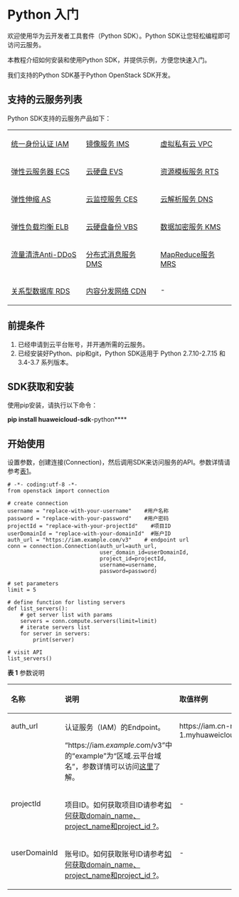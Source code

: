 # Python 入门<a name="ZH-CN_TOPIC_0070637133"></a>

欢迎使用华为云开发者工具套件（Python SDK）。Python SDK让您轻松编程即可访问云服务。

本教程介绍如何安装和使用Python SDK，并提供示例，方便您快速入门。

我们支持的Python SDK基于Python OpenStack SDK开发。

## 支持的云服务列表<a name="section17155134542410"></a>

Python SDK支持的云服务产品如下：

<a name="table1848320466268"></a>
<table><tbody><tr id="row048394632610"><td class="cellrowborder" valign="top" width="33.463346334633464%"><p id="p548314642615"><a name="p548314642615"></a><a name="p548314642615"></a><a href="IAM-Python-SDK示例.md">统一身份认证 IAM</a></p>
</td>
<td class="cellrowborder" valign="top" width="33.2033203320332%"><p id="p15483746112620"><a name="p15483746112620"></a><a name="p15483746112620"></a><a href="IMS-Python-SDK示例.md">镜像服务 IMS</a></p>
</td>
<td class="cellrowborder" valign="top" width="33.33333333333333%"><p id="p184834466266"><a name="p184834466266"></a><a name="p184834466266"></a><a href="VPC-Python-SDK示例.md">虚拟私有云 VPC</a></p>
</td>
</tr>
<tr id="row848314616261"><td class="cellrowborder" valign="top" width="33.463346334633464%"><p id="p8483154672611"><a name="p8483154672611"></a><a name="p8483154672611"></a><a href="ECS-Python-SDK示例.md">弹性云服务器 ECS</a></p>
</td>
<td class="cellrowborder" valign="top" width="33.2033203320332%"><p id="p7483546112619"><a name="p7483546112619"></a><a name="p7483546112619"></a><a href="EVS-Python-SDK示例.md">云硬盘 EVS</a></p>
</td>
<td class="cellrowborder" valign="top" width="33.33333333333333%"><p id="p348313467267"><a name="p348313467267"></a><a name="p348313467267"></a><a href="RTS-Python-SDK示例.md">资源模板服务 RTS</a></p>
</td>
</tr>
<tr id="row0483114672619"><td class="cellrowborder" valign="top" width="33.463346334633464%"><p id="p6483646192611"><a name="p6483646192611"></a><a name="p6483646192611"></a><a href="AS-Python-SDK示例.md">弹性伸缩 AS</a></p>
</td>
<td class="cellrowborder" valign="top" width="33.2033203320332%"><p id="p134831346172620"><a name="p134831346172620"></a><a name="p134831346172620"></a><a href="CES-Python-SDK示例.md">云监控服务 CES</a></p>
</td>
<td class="cellrowborder" valign="top" width="33.33333333333333%"><p id="p1848384618269"><a name="p1848384618269"></a><a name="p1848384618269"></a><a href="DNS-Python-SDK示例.md">云解析服务 DNS</a></p>
</td>
</tr>
<tr id="row12483246172614"><td class="cellrowborder" valign="top" width="33.463346334633464%"><p id="p1348344616268"><a name="p1348344616268"></a><a name="p1348344616268"></a><a href="ELB-Python-SDK示例.md">弹性负载均衡 ELB</a></p>
</td>
<td class="cellrowborder" valign="top" width="33.2033203320332%"><p id="p648416460264"><a name="p648416460264"></a><a name="p648416460264"></a><a href="VBS-Python-SDK示例.md">云硬盘备份 VBS</a></p>
</td>
<td class="cellrowborder" valign="top" width="33.33333333333333%"><p id="p116943934313"><a name="p116943934313"></a><a name="p116943934313"></a><a href="KMS-Python-SDK示例.md">数据加密服务 KMS</a></p>
</td>
</tr>
<tr id="row1448484632611"><td class="cellrowborder" valign="top" width="33.463346334633464%"><p id="p104845462264"><a name="p104845462264"></a><a name="p104845462264"></a><a href="Anti-DDoS-Python-SDK示例.md">流量清洗Anti-DDoS</a></p>
</td>
<td class="cellrowborder" valign="top" width="33.2033203320332%"><p id="p94841746142617"><a name="p94841746142617"></a><a name="p94841746142617"></a><a href="DMS-Python-SDK示例.md">分布式消息服务 DMS</a></p>
</td>
<td class="cellrowborder" valign="top" width="33.33333333333333%"><p id="p3484346192613"><a name="p3484346192613"></a><a name="p3484346192613"></a><a href="MRS-Python-SDK示例.md">MapReduce服务 MRS</a></p>
</td>
</tr>
<tr id="row11484946192618"><td class="cellrowborder" valign="top" width="33.463346334633464%"><p id="p76902021442"><a name="p76902021442"></a><a name="p76902021442"></a><a href="RDS-Python-SDK示例.md">关系型数据库 RDS</a></p>
</td>
<td class="cellrowborder" valign="top" width="33.2033203320332%"><p id="p174841446102618"><a name="p174841446102618"></a><a name="p174841446102618"></a><a href="CDN-Python-SDK示例.md">内容分发网络 CDN</a></p>
</td>
<td class="cellrowborder" valign="top" width="33.33333333333333%"><p id="p691116832412"><a name="p691116832412"></a><a name="p691116832412"></a>-</p>
</td>
</tr>
</tbody>
</table>

## 前提条件<a name="section6648223"></a>

1.  已经申请到云平台账号，并开通所需的云服务。
2.  已经安装好Python、pip和git，Python SDK适用于 Python 2.7.10-2.7.15 和 3.4-3.7 系列版本。

## SDK获取和安装<a name="section55709224162346"></a>

使用pip安装，请执行以下命令：

**pip install huaweicloud-sdk**-python****

## 开始使用<a name="section65075345162437"></a>

设置参数，创建连接\(Connection\)，然后调用SDK来访问服务的API。参数详情请参考[表1](#table4561115173218)。

```
# -*- coding:utf-8 -*-
from openstack import connection

# create connection
username = "replace-with-your-username"    #用户名称
password = "replace-with-your-password"    #用户密码
projectId = "replace-with-your-projectId"    #项目ID
userDomainId = "replace-with-your-domainId"  #账户ID
auth_url = "https://iam.example.com/v3"    # endpoint url
conn = connection.Connection(auth_url=auth_url,
                             user_domain_id=userDomainId,
                             project_id=projectId,
                             username=username,
                             password=password)

# set parameters
limit = 5

# define function for listing servers
def list_servers():
    # get server list with params
    servers = conn.compute.servers(limit=limit)
    # iterate servers list
    for server in servers:
        print(server)

# visit API
list_servers()
```

**表 1**  参数说明

<a name="table4561115173218"></a>
<table><thead align="left"><tr id="row12561105113219"><th class="cellrowborder" valign="top" width="15.901590159015901%" id="mcps1.2.4.1.1"><p id="p195611252321"><a name="p195611252321"></a><a name="p195611252321"></a>名称</p>
</th>
<th class="cellrowborder" valign="top" width="39.38393839383938%" id="mcps1.2.4.1.2"><p id="p456145133212"><a name="p456145133212"></a><a name="p456145133212"></a>说明</p>
</th>
<th class="cellrowborder" valign="top" width="44.71447144714472%" id="mcps1.2.4.1.3"><p id="p175619553214"><a name="p175619553214"></a><a name="p175619553214"></a>取值样例</p>
</th>
</tr>
</thead>
<tbody><tr id="row175617593220"><td class="cellrowborder" valign="top" width="15.901590159015901%" headers="mcps1.2.4.1.1 "><p id="p791817161131"><a name="p791817161131"></a><a name="p791817161131"></a>auth_url</p>
</td>
<td class="cellrowborder" valign="top" width="39.38393839383938%" headers="mcps1.2.4.1.2 "><p id="p082312211563"><a name="p082312211563"></a><a name="p082312211563"></a>认证服务（IAM）的Endpoint。</p>
<p id="zh-cn_topic_0121671869_li10140171754817p0"><a name="zh-cn_topic_0121671869_li10140171754817p0"></a><a name="zh-cn_topic_0121671869_li10140171754817p0"></a>“https://iam.<em id="i86181317204018"><a name="i86181317204018"></a><a name="i86181317204018"></a>example</em>.com/v3”中的“example”为“区域.云平台域名”，参数详情可以访问<a href="https://developer.huaweicloud.com/endpoint" target="_blank" rel="noopener noreferrer">这里</a>了解。</p>
</td>
<td class="cellrowborder" valign="top" width="44.71447144714472%" headers="mcps1.2.4.1.3 "><p id="p105621519321"><a name="p105621519321"></a><a name="p105621519321"></a>https://iam.cn-north-1.myhuaweicloud.com/v3</p>
</td>
</tr>
<tr id="row1656275163214"><td class="cellrowborder" valign="top" width="15.901590159015901%" headers="mcps1.2.4.1.1 "><p id="p993913484"><a name="p993913484"></a><a name="p993913484"></a>projectId</p>
</td>
<td class="cellrowborder" valign="top" width="39.38393839383938%" headers="mcps1.2.4.1.2 "><p id="p664771152820"><a name="p664771152820"></a><a name="p664771152820"></a>项目ID。如何获取项目ID请参考<a href="如何获取domain_name-project_name和project_id.md">如何获取domain_name、project_name和project_id ?</a>。</p>
</td>
<td class="cellrowborder" valign="top" width="44.71447144714472%" headers="mcps1.2.4.1.3 "><p id="p2056295203213"><a name="p2056295203213"></a><a name="p2056295203213"></a>-</p>
</td>
</tr>
<tr id="row856217512326"><td class="cellrowborder" valign="top" width="15.901590159015901%" headers="mcps1.2.4.1.1 "><p id="p656217518325"><a name="p656217518325"></a><a name="p656217518325"></a>userDomainId</p>
</td>
<td class="cellrowborder" valign="top" width="39.38393839383938%" headers="mcps1.2.4.1.2 "><p id="p856285113212"><a name="p856285113212"></a><a name="p856285113212"></a>账号ID。如何获取账号ID请参考<a href="如何获取domain_name-project_name和project_id.md">如何获取domain_name、project_name和project_id ?</a>。</p>
</td>
<td class="cellrowborder" valign="top" width="44.71447144714472%" headers="mcps1.2.4.1.3 "><p id="p25628523215"><a name="p25628523215"></a><a name="p25628523215"></a>-</p>
</td>
</tr>
</tbody>
</table>

